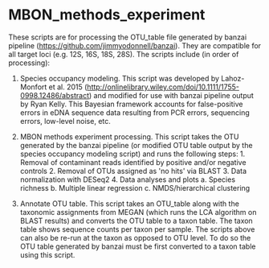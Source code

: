# MBON_methods_experiment
These scripts are for processing the OTU_table file generated by banzai pipeline (https://github.com/jimmyodonnell/banzai). They are compatible for all target loci (e.g. 12S, 16S, 18S, 28S). The scripts include (in order of processing): 

1. Species occupancy modeling. This script was developed by Lahoz-Monfort et al. 2015 (http://onlinelibrary.wiley.com/doi/10.1111/1755-0998.12486/abstract) and modified for use with banzai pipeline output by Ryan Kelly. This Bayesian framework accounts for false-positive errors in eDNA sequence data resulting from PCR errors, sequencing errors, low-level noise, etc.

2. MBON methods experiment processing. This script takes the OTU generated by the banzai pipeline (or modified OTU table output by the species occupancy modeling script) and runs the following steps:
        1. Removal of contaminant reads identified by positive and/or negative controls
        2. Removal of OTUs assigned as 'no hits' via BLAST
        3. Data normalization with DESeq2
        4. Data analyses and plots
            a. Species richness
            b. Multiple linear regression
            c. NMDS/hierarchical clustering

3. Annotate OTU table. This script takes an OTU_table along with the taxonomic assignments from MEGAN (which runs the LCA algorithm on BLAST results) and converts the OTU table to a taxon table. The taxon table shows sequence counts per taxon per sample. The scripts above can also be re-run at the taxon as opposed to OTU level. To do so the OTU table generated by banzai must be first converted to a taxon table using this script.
